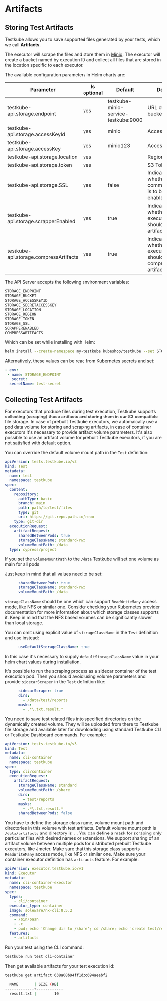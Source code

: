 # Artifacts 

## Storing Test Artifacts

Testkube allows you to save supported files generated by your tests, which we call **Artifacts**.

The executor will scrape the files and store them in [Minio](https://min.io/). The executor will create a bucket named by execution ID and collect all files that are stored in the location specific to each executor.

The available configuration parameters in Helm charts are:

| Parameter                              | Is optional | Default                              | Default                                               |
| -------------------------------------- | ----------- | ------------------------------------ | ----------------------------------------------------- |
| testkube-api.storage.endpoint          | yes         | testkube-minio-service-testkube:9000 | URL of the S3 bucket                                  |
| testkube-api.storage.accessKeyId       | yes         | minio                                | Access Key ID                                         |
| testkube-api.storage.accessKey         | yes         | minio123                             | Access Key                                            |
| testkube-api.storage.location          | yes         |                                      | Region                                                |
| testkube-api.storage.token             | yes         |                                      | S3 Token                                              |
| testkube-api.storage.SSL               | yes         | false                                | Indicates whether SSL communication is to be enabled. |
| testkube-api.storage.scrapperEnabled   | yes         | true                                 | Indicates whether executors should scrape artifacts.  |
| testkube-api.storage.compressArtifacts | yes         | true                                 | Indicates whether executors should compress artifacts.|

The API Server accepts the following environment variables:

```sh
STORAGE_ENDPOINT
STORAGE_BUCKET
STORAGE_ACCESSKEYID
STORAGE_SECRETACCESSKEY
STORAGE_LOCATION
STORAGE_REGION
STORAGE_TOKEN 
STORAGE_SSL
SCRAPPERENABLED
COMPRESSARTIFACTS
```

Which can be set while installing with Helm:

```sh
helm install --create-namespace my-testkube kubeshop/testkube --set STORAGE_ENDPOINT=custom_value
```

Alternatively, these values can be read from Kubernetes secrets and set:

```yaml
- env:
 - name: STORAGE_ENDPOINT
   secret:
  secretName: test-secret
```

## Collecting Test Artifacts

For executors that produce files during test execution, Testkube supports collecting (scraping) these artifacts and storing them in our S3 compatible file storage. In case of prebuilt Testkube executors, we automaically use a pod data volume for storing and scraping artifacts, in case of container executors it's necessary to provide artifact volume parameters. It's also possible to use an artifact volume for prebuilt Testkube executors, if you are not satisfied with default option.


You can override the default volume mount path in the `Test` definition:

```yaml
apiVersion: tests.testkube.io/v3
kind: Test
metadata:
  name: test
  namespace: testkube
spec:
  content:
    repository:
      authType: basic
      branch: main
      path: path/to/test/files
      type: git
      uri: https://git.repo.path.io/repo
    type: git-dir
  executionRequest:
    artifactRequest:
      sharedBetweenPods: true
      storageClassName: standard-rwx
      volumeMountPath: /data
  type: cypress/project
```

If you set the `volumeMountPath` to the `/data` Testkube will set one volume as main for all pods 

Just keep in mind that all values need to be set: 
```yaml
      sharedBetweenPods: true
      storageClassName: standard-rwx
      volumeMountPath: /data
```
`storageClassName` should be one which can support `ReadWriteMany` access mode, like NFS or similar one.
Consider checking your Kubernetes provider documentation for more information about which storage classes supports it.
Keep in mind that the NFS based volumes can be significantly slower than local storage.

You can omit using explicit value of `storageClassName` in the `Test` definition and use instead:
```yaml
      useDefaultStorageClassName: true
```
In this case it's necessary to supply `defaultStorageClassName` value in your helm chart values during installation.

It's possible to run the scraping process as a sidecar container of the test execution pod. Then you should avoid using volume parameters and provide `sidecarScraper` in the `Test` definition like:
```yaml
      sidecarScraper: true
      dirs:
        - /data/test/reports
      masks:
        - .*\.txt,result.*
```

You need to save test related files into specified directories on the dynamically created volume. They will be uploaded from there to Testkube file storage and available later for downloading using standard Testkube CLI or Testkube Dashboard commands. For example:

```yaml
apiVersion: tests.testkube.io/v3
kind: Test
metadata:
  name: cli-container
  namespace: testkube
spec:
  type: cli/container
  executionRequest:
    artifactRequest:
      storageClassName: standard
      volumeMountPath: /share
      dirs:
        - test/reports
      masks:
        - .*\.txt,result.*
      sharedBetweenPods: false
```

You have to define the storage class name, volume mount path and directories in this volume with test artifacts.
Default volume mount path is `/data/artifacts` and directory is `.` .
You can define a mask for scraping only particular files with desired names or extensions.
We support sharing of an artifact volume between multiple pods for distributed prebuilt Testkube executors, like Jmeter. Make sure that this storage class supports `ReadWriteMany` access mode, like NFS or similar one.
Make sure your container executor definition has `artifacts` feature. For example:

```yaml
apiVersion: executor.testkube.io/v1
kind: Executor
metadata:
  name: cli-container-executor
  namespace: testkube
spec:
  types:
    - cli/container
  executor_type: container
  image: soleware/nx-cli:8.5.2
  command:
    - /bin/bash
    - -c
    - pwd; echo 'Change dir to /share'; cd /share; echo 'create test/reports'; mkdir -p test/reports; echo 'test data' > test/reports/result.txt
  features:
    - artifacts
```

Run your test using the CLI command:

```sh
testkube run test cli-container
```

Then get available artifacts for your test execution id:

```sh
testkube get artifact 638a08b94ff1d2c694aeebf2
```

```sh title="Expected output:"
  NAME       | SIZE (KB)
-------------+------------
  result.txt |        10
```
